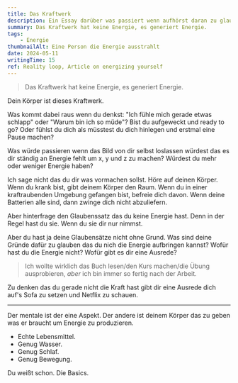```yaml
---
title: Das Kraftwerk
description: Ein Essay darüber was passiert wenn aufhörst daran zu glauben das dir die Kraft fehlt das zu tun, was du tun musst.
summary: Das Kraftwerk hat keine Energie, es generiert Energie.
tags:
    - Energie
thumbnailAlt: Eine Person die Energie ausstrahlt
date: 2024-05-11
writingTime: 15
ref: Reality loop, Article on energizing yourself
---
```


> Das Kraftwerk hat keine Energie, es generiert Energie.

Dein Körper ist dieses Kraftwerk.

Was kommt dabei raus wenn du denkst: "Ich fühle mich gerade etwas schlapp" oder
"Warum bin ich so müde"?
Bist du aufgeweckt und ready to go?
Oder fühlst du dich als müsstest du dich hinlegen und erstmal eine Pause machen?

Was würde passieren wenn das Bild von dir selbst loslassen würdest das es dir
ständig an Energie fehlt um x, y und z zu machen?
Würdest du mehr oder weniger Energie haben?

Ich sage nicht das du dir was vormachen sollst.
Höre auf deinen Körper.
Wenn du krank bist, gibt deinem Körper den Raum.
Wenn du in einer kraftraubenden Umgebung gefangen bist, befreie dich davon.
Wenn deine Batterien alle sind, dann zwinge dich nicht abzuliefern.

Aber hinterfrage den Glaubenssatz das du keine Energie hast.
Denn in der Regel hast du sie.
Wenn du sie dir nur nimmst.

Aber du hast ja deine Glaubensätze nicht ohne Grund.
Was sind deine Gründe dafür zu glauben das du nich die Energie aufbringen
kannst?
Wofür hast du die Energie nicht?
Wofür gibt es dir eine Ausrede?

> Ich wollte wirklich das Buch lesen/den Kurs machen/die Übung ausprobieren,
_aber_ ich bin immer so fertig nach der Arbeit.

Zu denken das du gerade nicht die Kraft hast gibt dir eine Ausrede dich auf's
Sofa zu setzen und Netflix zu schauen.

---

Der mentale ist der eine Aspekt.
Der andere ist deinem Körper das zu geben was er braucht um Energie zu
produzieren.

- Echte Lebensmittel.
- Genug Wasser.
- Genug Schlaf.
- Genug Bewegung.

Du weißt schon. Die Basics.
